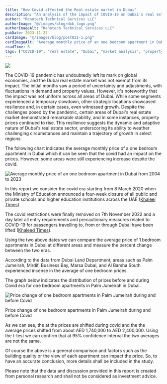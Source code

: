 ```yaml
---
title: "How Covid affected the Real-estate market in Dubai"
description: "An analysis of the impact of COVID-19 on Dubai's real estate market, with data on price changes, resilience, and area-specific trends."
author: "Renotech Technical Services LLC"
authorImage: "@/images/blog/dxb_logo.png"
authorImageAlt: "Renotech Technical Services LLC"
pubDate: 2023-11-27
cardImage: "@/images/blog/post021-1.png"
cardImageAlt: "Average monthly price of an one bedroom apartment in Dubai from 2004 to 2023"
readTime: 6
tags: ["COVID-19", "real estate", "Dubai", "market analysis", "property trends"]
---
```


![](@/images/blog/post021-1.png)

The COVID-19 pandemic has undoubtedly left its mark on global economies, and the Dubai real estate market was not exempt from its impact. The initial months saw a period of uncertainty and adjustments, with fluctuations in demand and property values. However, it's noteworthy that the impact was not uniform across all areas of Dubai. While some segments experienced a temporary slowdown, other strategic locations showcased resilience and, in certain cases, even witnessed growth. Despite the challenges posed by the pandemic, certain areas of Dubai's real estate market demonstrated remarkable stability, and in some instances, property prices continued to rise. This resilience suggests the dynamic and adaptive nature of Dubai's real estate sector, underscoring its ability to weather challenging circumstances and maintain a trajectory of growth in select regions.

The following chart indicates the average monthly price of a one bedroom apartment in Dubai which it can be seen that the covid had an impact on the prices. However, some areas were still experiencing increase despite the covid.

![Average monthly price of an one bedroom apartment in Dubai from 2004 to 2023](https://img1.wsimg.com/isteam/ip/c49a412a-7d5c-4c86-b371-17b58bdd84ac/ave%20dubai%201%20bedroom%20all%20time.jpg/:/cr=t:0%25,l:0%25,w:100%25,h:100%25/rs=w:1280 "Average monthly price of an one bedroom apartment in Dubai from 2004 to 2023")

In this report we consider the covid era starting from 8 March 2020 when the Ministry of Education announced a four-week closure of all public and private schools and higher education institutions across the UAE ([Khaleej Times](https://www.khaleejtimes.com/coronavirus/100-days-of-covid-19-the-proactive-steps-uae-has-taken-so-far)).

The covid restrictions were finally removed on 7th November 2022 and a day later all entry requirements and precautionary measures related to COVID-19 for passengers travelling to, from or through Dubai have been lifted ([Khaleed Times](https://www.khaleejtimes.com/coronavirus/covid-19-uae-announces-cancellation-of-all-restrictions-and-precautionary-measures)).

Using the two above dates we can compare the average price of 1 bedroom apartments in Dubai at different areas and measure the percent change between the two eras.

According to the data from Dubai Land Department, areas such as Palm Jumeirah, Mirdif, Business Bay, Marsa Dubai, and Al Barsha South experienced incense in the average of one bedroom prices.

The graph below indicates the distribution of prices before and during Covid era for one bedroom apartments in Palm Jumeirah in Dubai.

![Price change of one bedroom apartments in Palm Jumeirah during and before Covid](https://img1.wsimg.com/isteam/ip/c49a412a-7d5c-4c86-b371-17b58bdd84ac/Palm%20Juemraih%20one%20bedroom.jpg/:/cr=t:0%25,l:0%25,w:100%25,h:100%25/rs=w:1280 "Price change of one bedroom apartments in Palm Jumeirah during and before Covid")

Price change of one bedroom apartments in Palm Jumeirah during and before Covid

As we can see, the at the prices are shifted during covid and the the average prices shifted from about AED 1,740,000 to AED 2,400,000. Using the t-test we can confirm that at 95% confidence interval the two averages are not the same.

Of course the above is a general comparison and factors such as the building quality or the view of each apartment can impact the price. So, to have an accurate conclusion, more details shall be included in the study.

Please note that the data and discussion provided in this report is created from personal research and shall not be considered as investment advice.